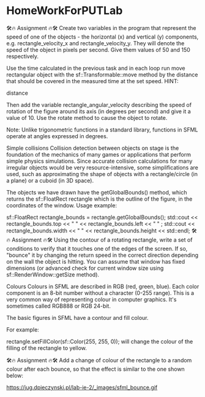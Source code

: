 # HomeWorkForPUTLab
🛠🔥 Assignment 🔥🛠
Create two variables in the program that represent the speed of one of the objects - the horizontal (x) and vertical (y) components, e.g. rectangle_velocity_x and rectangle_velocity_y. They will denote the speed of the object in pixels per second. Give them values of 50 and 150 respectively.

Use the time calculated in the previous task and in each loop run move rectangular object with the sf::Transformable::move method by the distance that should be covered in the measured time at the set speed. HINT:

distance

Then add the variable rectangle_angular_velocity describing the speed of rotation of the figure around its axis (in degrees per second) and give it a value of 10. Use the rotate method to cause the object to rotate.

Note: Unlike trigonometric functions in a standard library, functions in SFML operate at angles expressed in degrees.

Simple collisions
Collision detection between objects on stage is the foundation of the mechanics of many games or applications that perform simple physics simulations. Since accurate collision calculations for many irregular objects would be very resource-intensive, some simplifications are used, such as approximating the shape of objects with a rectangle/circle (in a plane) or a cuboid (in 3D space).

The objects we have drawn have the getGlobalBounds() method, which returns the sf::FloatRect rectangle which is the outline of the figure, in the coordinates of the window. Usage example:

sf::FloatRect rectangle_bounds = rectangle.getGlobalBounds();
std::cout << rectangle_bounds.top << " " << rectangle_bounds.left << " " ;
std::cout << rectangle_bounds.width << " " << rectangle_bounds.height << std::endl;
🛠🔥 Assignment 🔥🛠
Using the contour of a rotating rectangle, write a set of conditions to verify that it touches one of the edges of the screen. If so, "bounce" it by changing the return speed in the correct direction depending on the wall the object is hitting. You can assume that window has fixed dimensions (or advanced check for current window size using sf::RenderWindow::getSize method).

Colours
Colours in SFML are described in RGB (red, green, blue). Each color component is an 8-bit number without a character (0-255 range). This is a very common way of representing colour in computer graphics. It's sometimes called RGB888 or RGB 24-bit.

The basic figures in SFML have a contour and fill colour.

For example:

rectangle.setFillColor(sf::Color(255, 255, 0));
will change the colour of the filling of the rectangle to yellow.

🛠🔥 Assignment 🔥🛠
Add a change of colour of the rectangle to a random colour after each bounce, so that the effect is similar to the one shown below:

https://jug.dpieczynski.pl/lab-ie-2/_images/sfml_bounce.gif
